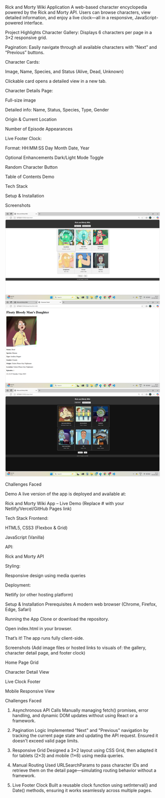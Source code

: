 Rick and Morty Wiki Application
A web-based character encyclopedia powered by the Rick and Morty API. Users can browse characters, view detailed information, and enjoy a live clock—all in a responsive, JavaScript-powered interface.

Project Highlights
Character Gallery: Displays 6 characters per page in a 3×2 responsive grid.

Pagination: Easily navigate through all available characters with “Next” and “Previous” buttons.

Character Cards:

Image, Name, Species, and Status (Alive, Dead, Unknown)

Clickable card opens a detailed view in a new tab.

Character Details Page:

Full-size image

Detailed info: Name, Status, Species, Type, Gender

Origin & Current Location

Number of Episode Appearances

Live Footer Clock:

Format: HH:MM:SS Day Month Date, Year 

Optional Enhancements
Dark/Light Mode Toggle

Random Character Button

Table of Contents
Demo

Tech Stack

Setup & Installation

Screenshots

![Alt Text](.\screenshots\Screenshot1.png)
![Alt Text](.\screenshots\Screenshot2.png)
![Alt Text](.\screenshots\Screenshot3.png)

Challenges Faced

Demo
A live version of the app is deployed and available at:

Rick and Morty Wiki App – Live Demo
(Replace # with your Netlify/Vercel/GitHub Pages link)

Tech Stack
Frontend:

HTML5, CSS3 (Flexbox & Grid)

JavaScript (Vanilla)

API:

Rick and Morty API

Styling:

Responsive design using media queries

Deployment:

Netlify (or other hosting platform)

Setup & Installation
Prerequisites
A modern web browser (Chrome, Firefox, Edge, Safari)

Running the App
Clone or download the repository.

Open index.html in your browser.

That’s it! The app runs fully client-side.

Screenshots
(Add image files or hosted links to visuals of: the gallery, character detail page, and footer clock)

Home Page Grid

Character Detail View

Live Clock Footer

Mobile Responsive View

Challenges Faced
1. Asynchronous API Calls
Manually managing fetch() promises, error handling, and dynamic DOM updates without using React or a framework.

2. Pagination Logic
Implemented "Next" and "Previous" navigation by tracking the current page state and updating the API request. Ensured it doesn't exceed valid page limits.

3. Responsive Grid
Designed a 3×2 layout using CSS Grid, then adapted it for tablets (2×3) and mobile (1×6) using media queries.

4. Manual Routing
Used URLSearchParams to pass character IDs and retrieve them on the detail page—simulating routing behavior without a framework.

5. Live Footer Clock
Built a reusable clock function using setInterval() and Date() methods, ensuring it works seamlessly across multiple pages.